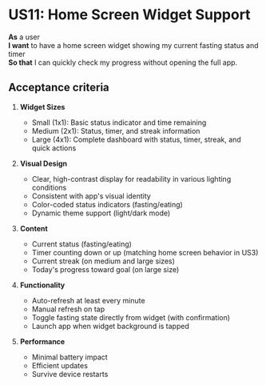 # US11: Home Screen Widget Support

**As** a user  
**I want** to have a home screen widget showing my current fasting status and timer  
**So that** I can quickly check my progress without opening the full app.

## Acceptance criteria

1. **Widget Sizes**  
   - Small (1x1): Basic status indicator and time remaining
   - Medium (2x1): Status, timer, and streak information
   - Large (4x1): Complete dashboard with status, timer, streak, and quick actions

2. **Visual Design**  
   - Clear, high-contrast display for readability in various lighting conditions
   - Consistent with app's visual identity
   - Color-coded status indicators (fasting/eating)
   - Dynamic theme support (light/dark mode)

3. **Content**  
   - Current status (fasting/eating)
   - Timer counting down or up (matching home screen behavior in US3)
   - Current streak (on medium and large sizes)
   - Today's progress toward goal (on large size)

4. **Functionality**  
   - Auto-refresh at least every minute
   - Manual refresh on tap
   - Toggle fasting state directly from widget (with confirmation)
   - Launch app when widget background is tapped

5. **Performance**  
   - Minimal battery impact
   - Efficient updates
   - Survive device restarts 
